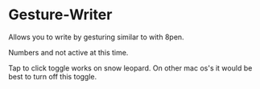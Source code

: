 Gesture-Writer
==============

Allows you to write by gesturing similar to with 8pen. 

Numbers and not active at this time.

Tap to click toggle works on snow leopard. On other mac os's it would be best to turn off this toggle. 